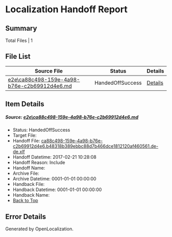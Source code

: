 # <a name='report-top'></a> Localization Handoff Report

## Summary
 Total Files | 1

## File List
 Source File | Status | Details 
 ----------- | ------ | ------- 
 [e2e\ca88c498-159e-4a98-b76e-c2b69912d4e6.md](https://github.com/OpenLocalizationTestOrg/ol-test4/blob/aac18ce743073ef9c88dae8ce38ca7d5d06ad6fc/e2e/ca88c498-159e-4a98-b76e-c2b69912d4e6.md) | HandedOffSuccess | [Details](#e8305c60a02018840e65cc21199b467ae6ab14011)

## Item Details
##### <a name='e8305c60a02018840e65cc21199b467ae6ab14011'></a> Source: [e2e\ca88c498-159e-4a98-b76e-c2b69912d4e6.md](https://github.com/OpenLocalizationTestOrg/ol-test4/blob/aac18ce743073ef9c88dae8ce38ca7d5d06ad6fc/e2e/ca88c498-159e-4a98-b76e-c2b69912d4e6.md)
* Status: HandedOffSuccess
* Target File: 
* Handoff File: [ca88c498-159e-4a98-b76e-c2b69912d4e6.b48318b389ebbc88d7b466dce1812120af460561.de-de.xlf](https://github.com/OpenLocalizationTestOrg/ol-test4-handoff/blob/576d0f2570477a9004a5861be476c1a01a434a80/ol-handoff/OpenLocalizationTestOrg/ol-test4-dede/xinjiang/ht/ca88c498-159e-4a98-b76e-c2b69912d4e6.b48318b389ebbc88d7b466dce1812120af460561.de-de.xlf)
* Handoff Datetime: 2017-02-21 10:28:08
* Handoff Reason: Include
* Handoff Name: 
* Archive File: 
* Archive Datetime: 0001-01-01 00:00:00
* Handback File: 
* Handback Datetime: 0001-01-01 00:00:00
* Handback Name: 
* [Back to Top](#report-top)


## Error Details

Generated by OpenLocalization.
